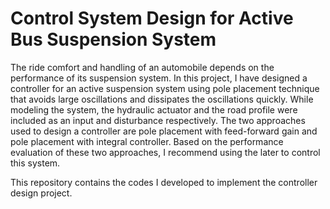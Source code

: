 # Control System Design for Active Bus Suspension System



The ride comfort and handling of an automobile depends on the performance of its suspension system. In this project, I have designed a controller for an active suspension system using pole placement technique that avoids large oscillations and dissipates the oscillations quickly. While modeling the system, the hydraulic actuator and the road profile were included as an input and disturbance respectively. The two approaches used to design a controller are pole placement with feed-forward gain and pole placement with integral controller. Based on the performance evaluation of these two approaches, I recommend using the later to control this system.        

This repository contains the codes I developed to implement the controller design project. 
